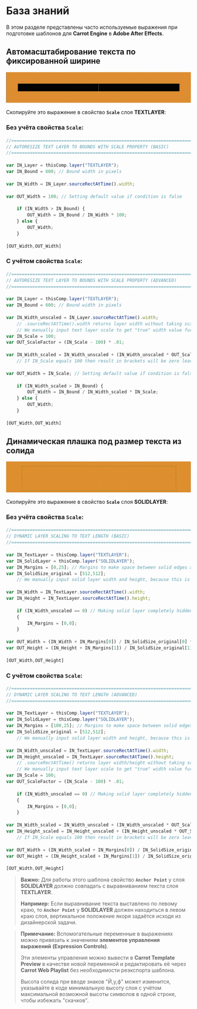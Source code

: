 ﻿# База знаний

В этом разделе представлены часто используемые выражения при подготовке шаблонов для **Carrot Engine** в **Adobe After Effects**.

## Автомасштабирование текста по фиксированной ширине
![Expression for Text Layer Scaling to Fixed Border](_images/expression_text-scale_border.gif)

Скопируйте это выражение в свойство **`Scale`** слоя **TEXTLAYER**:
	
### Без учёта свойства `Scale`:
```javascript
//=============================================================================
// AUTORESIZE TEXT LAYER TO BOUNDS WITH SCALE PROPERTY (BASIC)
//=============================================================================

var IN_Layer = thisComp.layer("TEXTLAYER");
var IN_Bound = 600; // Bound width in pixels

var IN_Width = IN_Layer.sourceRectAtTime().width;

var OUT_Width = 100; // Setting default value if condition is false

	if (IN_Width > IN_Bound) {
		OUT_Width = IN_Bound / IN_Width * 100;
	} else {
		OUT_Width;
	}

[OUT_Width,OUT_Width]
```

### С учётом свойства `Scale`:
```javascript
//=============================================================================
// AUTORESIZE TEXT LAYER TO BOUNDS WITH SCALE PROPERTY (ADVANCED)
//=============================================================================

var IN_Layer = thisComp.layer("TEXTLAYER");
var IN_Bound = 600; // Bound width in pixels

var IN_Width_unscaled = IN_Layer.sourceRectAtTime().width;
	// .sourceRectAtTime().width returns layer width without taking scale property into account.
	// We manually input text layer scale to get "true" width value further
var IN_Scale = 100;
var OUT_ScaleFactor = (IN_Scale - 100) * .01;

var IN_Width_scaled = IN_Width_unscaled + (IN_Width_unscaled * OUT_ScaleFactor);
	// If IN_Scale equals 100 then result in brackets will be zero leaving original unscalled values.

var OUT_Width = IN_Scale; // Setting default value if condition is false

	if (IN_Width_scaled > IN_Bound) {
		OUT_Width = IN_Bound / IN_Width_scaled * IN_Scale;
	} else {
		OUT_Width;
	}

[OUT_Width,OUT_Width]
```

## Динамическая плашка под размер текста из солида
![Expression for Solid Layer Scaling to Text Size](_images/expression_solid-scale_text.gif)

Скопируйте это выражение в свойство **`Scale`** слоя **SOLIDLAYER**:

### Без учёта свойства `Scale`:
```javascript
//=============================================================================
// DYNAMIC LAYER SCALING TO TEXT LENGTH (BASIC)
//=============================================================================

var IN_TextLayer = thisComp.layer("TEXTLAYER");
var IN_SolidLayer = thisComp.layer("SOLIDLAYER");
var IN_Margins = [0,25]; // Margins to make space between solid edges and text.
var IN_SolidSize_original = [512,512];
	// We manually input solid layer width and height, because this is static value that was set during layer creation. It remains unchanged.

var IN_Width = IN_TextLayer.sourceRectAtTime().width;
var IN_Height = IN_TextLayer.sourceRectAtTime().height;

	if (IN_Width_unscaled == 0) // Making solid layer completely hidden when text layer is empty, otherwise if margins were set > 0 they would be visible.
	{
		IN_Margins = [0,0];
	}

var OUT_Width = (IN_Width + IN_Margins[0]) / IN_SolidSize_original[0] * 100;
var OUT_Height = (IN_Height + IN_Margins[1]) / IN_SolidSize_original[1] * 100;

[OUT_Width,OUT_Height]
```
### С учётом свойства `Scale`:
```javascript
//=============================================================================
// DYNAMIC LAYER SCALING TO TEXT LENGTH (ADVANCED)
//=============================================================================

var IN_TextLayer = thisComp.layer("TEXTLAYER");
var IN_SolidLayer = thisComp.layer("SOLIDLAYER");
var IN_Margins = [100,25]; // Margins to make space between solid edges and text.
var IN_SolidSize_original = [512,512];
	// We manually input solid layer width and height, because this is static value that was set during layer creation. It remains unchanged.

var IN_Width_unscaled = IN_TextLayer.sourceRectAtTime().width;
var IN_Height_unscaled = IN_TextLayer.sourceRectAtTime().height;
	// .sourceRectAtTime() returns layer width/height without taking scale property into account.
	// We manually input text layer scale to get "true" width value further.
var IN_Scale = 100;
var OUT_ScaleFactor = (IN_Scale - 100) * .01;

	if (IN_Width_unscaled == 0) // Making solid layer completely hidden when text layer is empty, otherwise if margins were set > 0 they would be visible.
	{
		IN_Margins = [0,0];
	}

var IN_Width_scaled = IN_Width_unscaled + (IN_Width_unscaled * OUT_ScaleFactor);
var IN_Height_scaled = IN_Height_unscaled + (IN_Height_unscaled * OUT_ScaleFactor);
	// If IN_Scale equals 100 then result in brackets will be zero leaving original unscalled values.

var OUT_Width = (IN_Width_scaled + IN_Margins[0]) / IN_SolidSize_original[0] * 100;
var OUT_Height = (IN_Height_scaled + IN_Margins[1]) / IN_SolidSize_original[1] * 100;

[OUT_Width,OUT_Height]
```
> **Важно:** Для работы этого шаблона свойство **`Anchor Point`** у слоя **SOLIDLAYER** должно совпадать с выравниванием текста слоя **TEXTLAYER**.
>
>**Например:** Если выравнивание текста выставлено по левому краю, то **`Anchor Point`** у **SOLIDLAYER** должен находиться в левом краю слоя, вертикальное положение якоря задаётся исходя из дизайнерской задачи.

> **Примечание:** Вспомогательные переменные в выражениях можно привязать к значениям **элементов управления выражений** **(Expression Controls)**. 
>
> Эти элементы управления можно вывести в **Carrot Template Preview** в качестве новой переменной и редактировать её через **Carrot Web Playlist** без необходимости реэкспорта шаблона.
>
> Высота солида при вводе знаков "Й,у,ф" может изменится, указывайте в коде минимальную высоту слоя с учётом максимальной возможной высоты символов в одной строке, чтобы избежать "скачков".